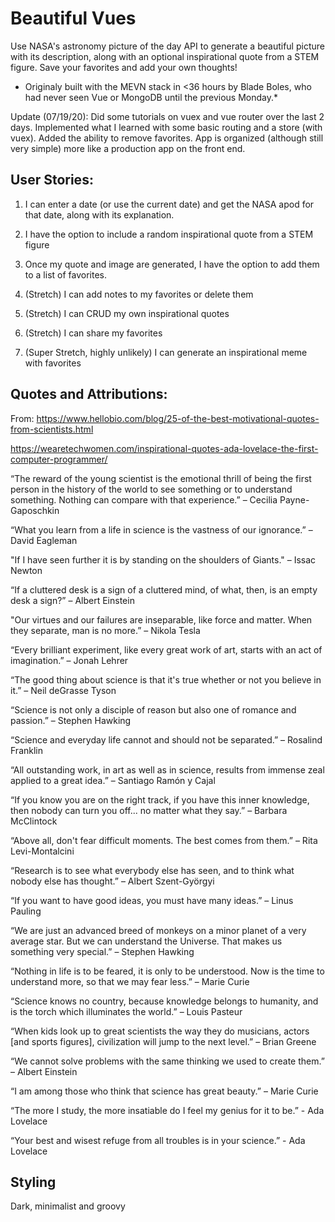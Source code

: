 # Beautiful Vues

Use NASA's astronomy picture of the day API to generate a beautiful picture with its description, along with an optional inspirational quote from a STEM figure.  Save your favorites and add your own thoughts!

* Originaly built with the MEVN stack in <36 hours by Blade Boles, who had never seen Vue or MongoDB until the previous Monday.*

Update (07/19/20): Did some tutorials on vuex and vue router over the last 2 days.  Implemented what I learned with some basic routing and a store (with vuex).  Added the ability to remove favorites.  App is organized (although still very simple) more like a production app on the front end.


## User Stories:

1. I can enter a date (or use the current date) and get the NASA apod for that date, along with its explanation.  

2. I have the option to include a random inspirational quote from a STEM figure

3. Once my quote and image are generated, I have the option to add them to a list of favorites.

4. (Stretch) I can add notes to my favorites or delete them

5. (Stretch) I can CRUD my own inspirational quotes

6. (Stretch) I can share my favorites

7. (Super Stretch, highly unlikely) I can generate an inspirational meme with favorites

## Quotes and Attributions: 

From: https://www.hellobio.com/blog/25-of-the-best-motivational-quotes-from-scientists.html

https://wearetechwomen.com/inspirational-quotes-ada-lovelace-the-first-computer-programmer/

“The reward of the young scientist is the emotional thrill of being the first person in the history of the world to see something or to understand something. Nothing can compare with that experience.” – Cecilia Payne-Gaposchkin

“What you learn from a life in science is the vastness of our ignorance.” – David Eagleman

"If I have seen further it is by standing on the shoulders of Giants." – Issac Newton

“If a cluttered desk is a sign of a cluttered mind, of what, then, is an empty desk a sign?” – Albert Einstein

"Our virtues and our failures are inseparable, like force and matter. When they separate, man is no more.” – Nikola Tesla

“Every brilliant experiment, like every great work of art, starts with an act of imagination.” – Jonah Lehrer

“The good thing about science is that it's true whether or not you believe in it.” – Neil deGrasse Tyson

“Science is not only a disciple of reason but also one of romance and passion.” – Stephen Hawking

“Science and everyday life cannot and should not be separated.” – Rosalind Franklin

“All outstanding work, in art as well as in science, results from immense zeal applied to a great idea.” – Santiago Ramón y Cajal

“If you know you are on the right track, if you have this inner knowledge, then nobody can turn you off... no matter what they say.” – Barbara McClintock

“Above all, don't fear difficult moments. The best comes from them.” – Rita Levi-Montalcini

“Research is to see what everybody else has seen, and to think what nobody else has thought.” – Albert Szent-Györgyi

“If you want to have good ideas, you must have many ideas.” – Linus Pauling

“We are just an advanced breed of monkeys on a minor planet of a very average star. But we can understand the Universe. That makes us something very special.” – Stephen Hawking

“Nothing in life is to be feared, it is only to be understood. Now is the time to understand more, so that we may fear less.” – Marie Curie

“Science knows no country, because knowledge belongs to humanity, and is the torch which illuminates the world.” – Louis Pasteur

“When kids look up to great scientists the way they do musicians, actors [and sports figures], civilization will jump to the next level.” – Brian Greene

“We cannot solve problems with the same thinking we used to create them.” – Albert Einstein

“I am among those who think that science has great beauty.” – Marie Curie

“The more I study, the more insatiable do I feel my genius for it to be.” - Ada Lovelace

“Your best and wisest refuge from all troubles is in your science.” - Ada Lovelace

## Styling

Dark, minimalist and groovy
